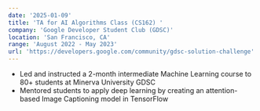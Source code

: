 ```yaml
---
date: '2025-01-09'
title: 'TA for AI Algorithms Class (CS162) '
company: 'Google Developer Student Club (GDSC)'
location: 'San Francisco, CA'
range: 'August 2022 - May 2023'
url: 'https://developers.google.com/community/gdsc-solution-challenge'
---
```


- Led and instructed a 2-month intermediate Machine Learning course to 80+ students at Minerva University GDSC
- Mentored students to apply deep learning by creating an attention-based Image Captioning model in TensorFlow
